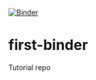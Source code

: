 [![Binder](https://binder.notebooks.egi.eu/badge_logo.svg)](https://binder.notebooks.egi.eu/v2/gh/PetrP-training/first-binder.git/HEAD)

# first-binder

Tutorial repo
